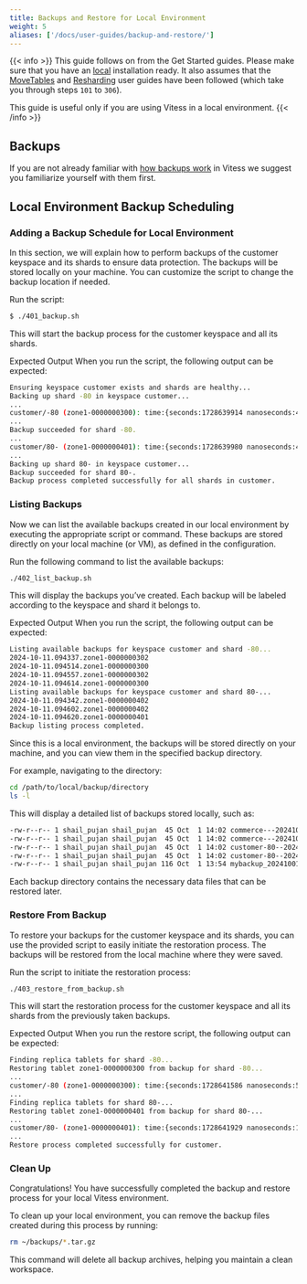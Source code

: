 ```yaml
---
title: Backups and Restore for Local Environment
weight: 5
aliases: ['/docs/user-guides/backup-and-restore/']
---
```


{{< info >}}
This guide follows on from the Get Started guides. Please make sure that you have
an [local](../../../../get-started/local) installation ready. It also assumes
that the [MoveTables](../../../migration/move-tables/) and [Resharding](../../../configuration-advanced/resharding) user guides have been followed (which take you through
steps `101` to `306`).

This guide is useful only if you are using Vitess in a local environment.
{{< /info >}}

## Backups

If you are not already familiar with [how backups work](../overview/) in Vitess we suggest you familiarize yourself with them first.

## Local Environment Backup Scheduling

### Adding a Backup Schedule for Local Environment

In this section, we will explain how to perform backups of the customer keyspace and its shards to ensure data protection. The backups will be stored locally on your machine. You can customize the script to change the backup location if needed.

Run the script:
```bash
$ ./401_backup.sh
```
This will start the backup process for the customer keyspace and all its shards.

Expected Output
When you run the script, the following output can be expected:

```bash
Ensuring keyspace customer exists and shards are healthy...
Backing up shard -80 in keyspace customer...
...
customer/-80 (zone1-0000000300): time:{seconds:1728639914 nanoseconds:403262115} file:"backup.go" line:152 value:"Starting backup 2024-10-11.094514.zone1-0000000300"
...
Backup succeeded for shard -80.
...
customer/80- (zone1-0000000401): time:{seconds:1728639980 nanoseconds:482699704} file:"backup.go" line:152 value:"Starting backup 2024-10-11.094620.zone1-0000000401"
...
Backing up shard 80- in keyspace customer...
Backup succeeded for shard 80-.
Backup process completed successfully for all shards in customer.
```

### Listing Backups

Now we can list the available backups created in our local environment by executing the appropriate script or command. These backups are stored directly on your local machine (or VM), as defined in the configuration.

Run the following command to list the available backups:
``` bash
./402_list_backup.sh
```

This will display the backups you’ve created. Each backup will be labeled according to the keyspace and shard it belongs to.

Expected Output When you run the script, the following output can be expected:
```bash
Listing available backups for keyspace customer and shard -80...
2024-10-11.094337.zone1-0000000302
2024-10-11.094514.zone1-0000000300
2024-10-11.094557.zone1-0000000302
2024-10-11.094614.zone1-0000000300
Listing available backups for keyspace customer and shard 80-...
2024-10-11.094342.zone1-0000000402
2024-10-11.094602.zone1-0000000402
2024-10-11.094620.zone1-0000000401
Backup listing process completed.
```
Since this is a local environment, the backups will be stored directly on your machine, and you can view them in the specified backup directory.

For example, navigating to the directory:
```bash
cd /path/to/local/backup/directory
ls -l
```

This will display a detailed list of backups stored locally, such as:
```bash
-rw-r--r-- 1 shail_pujan shail_pujan  45 Oct  1 14:02 commerce---20241001-140228.tar.gz
-rw-r--r-- 1 shail_pujan shail_pujan  45 Oct  1 14:02 commerce---20241001-140253.tar.gz
-rw-r--r-- 1 shail_pujan shail_pujan  45 Oct  1 14:02 customer-80--20241001-140228.tar.gz
-rw-r--r-- 1 shail_pujan shail_pujan  45 Oct  1 14:02 customer-80--20241001-140253.tar.gz
-rw-r--r-- 1 shail_pujan shail_pujan 116 Oct  1 13:54 mybackup_20241001_135413.tar.gz
```
Each backup directory contains the necessary data files that can be restored later.

### Restore From Backup

To restore your backups for the customer keyspace and its shards, you can use the provided script to easily initiate the restoration process. The backups will be restored from the local machine where they were saved.

Run the script to initiate the restoration process:
```bash
./403_restore_from_backup.sh
```
This will start the restoration process for the customer keyspace and all its shards from the previously taken backups.

Expected Output
When you run the restore script, the following output can be expected:
```bash
Finding replica tablets for shard -80...
Restoring tablet zone1-0000000300 from backup for shard -80...
...
customer/-80 (zone1-0000000300): time:{seconds:1728641586 nanoseconds:564470645} file:"restore.go" line:250 value:"Restore: original tablet type=REPLICA"
...
Finding replica tablets for shard 80-...
Restoring tablet zone1-0000000401 from backup for shard 80-...
...
customer/80- (zone1-0000000401): time:{seconds:1728641929 nanoseconds:165948068} file:"restore.go" line:250 value:"Restore: original tablet type=REPLICA"
...
Restore process completed successfully for customer.
```
### Clean Up
Congratulations! You have successfully completed the backup and restore process for your local Vitess environment.

To clean up your local environment, you can remove the backup files created during this process by running:

```bash
rm ~/backups/*.tar.gz
```
This command will delete all backup archives, helping you maintain a clean workspace.